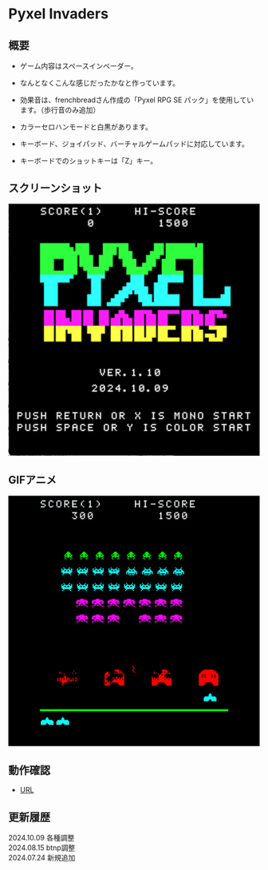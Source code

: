 # Pyxel Invaders

## 概要
- ゲーム内容はスペースインベーダー。
- なんとなくこんな感じだったかなと作っています。
- 効果音は、frenchbreadさん作成の「Pyxel RPG SE パック」を使用しています。（歩行音のみ追加）

- カラーセロハンモードと白黒があります。
- キーボード、ジョイパッド、バーチャルゲームパッドに対応しています。
- キーボードでのショットキーは「Z」キー。

## スクリーンショット
![SS](pyxelinv_t.png)

## GIFアニメ
![GIF](pyxelinv_game.gif)

## 動作確認
- [URL](https://sanbunnoichi.web.fc2.com/pyxel/pyxelinv.html)

## 更新履歴
2024.10.09 各種調整  
2024.08.15 btnp調整  
2024.07.24 新規追加
